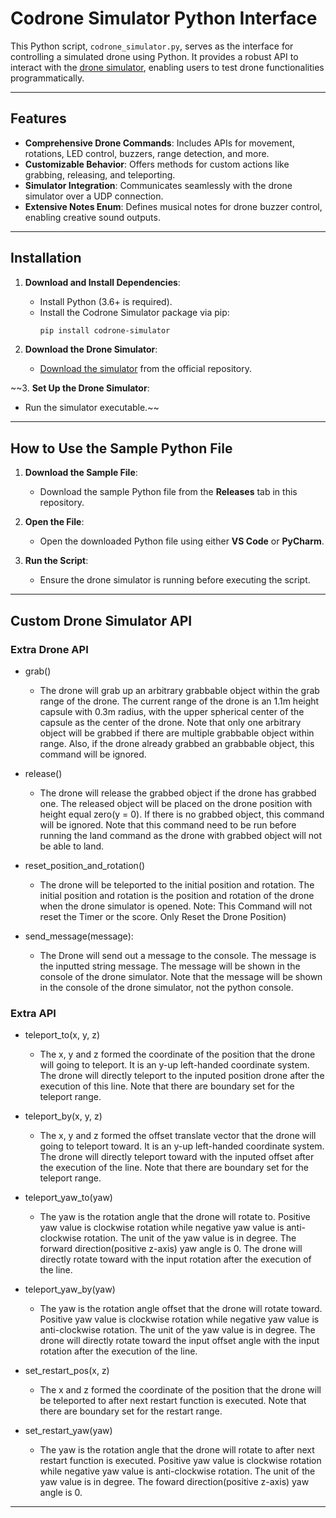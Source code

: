 # Codrone Simulator Python Interface

This Python script, `codrone_simulator.py`, serves as the interface for controlling a simulated drone using Python. It provides a robust API to interact with the [drone simulator](https://github.com/10botics/codrone-simulator), enabling users to test drone functionalities programmatically.

---

## Features

- **Comprehensive Drone Commands**: Includes APIs for movement, rotations, LED control, buzzers, range detection, and more.
- **Customizable Behavior**: Offers methods for custom actions like grabbing, releasing, and teleporting.
- **Simulator Integration**: Communicates seamlessly with the drone simulator over a UDP connection.
- **Extensive Notes Enum**: Defines musical notes for drone buzzer control, enabling creative sound outputs.

---

## Installation

1. **Download and Install Dependencies**:
   - Install Python (3.6+ is required).
   - Install the Codrone Simulator package via pip:
     ```bash
     pip install codrone-simulator
     ```

2. **Download the Drone Simulator**:
   - [Download the simulator](https://github.com/10botics/codrone-simulator) from the official repository.

~~3. **Set Up the Drone Simulator**:
   - Run the simulator executable.~~

---

## How to Use the Sample Python File

1. **Download the Sample File**:
   - Download the sample Python file from the **Releases** tab in this repository.

2. **Open the File**:
   - Open the downloaded Python file using either **VS Code** or **PyCharm**.

3. **Run the Script**:
   - Ensure the drone simulator is running before executing the script.
---

## Custom Drone Simulator API
### Extra Drone API
- grab()
   - The drone will grab up an arbitrary grabbable object within the grab range of the drone. The current range of the drone is an 1.1m height capsule with 0.3m radius, with the upper spherical center of the capsule as the center of the drone. Note that only one arbitrary object will be grabbed if there are multiple grabbable object within range. Also, if the drone already grabbed an grabbable object, this command will be ignored.

- release()
   - The drone will release the grabbed object if the drone has grabbed one. The released object will be placed on the drone position with height equal zero(y = 0). If there is no grabbed object, this command will be ignored. Note that this command need to be run before running the land command as the drone with grabbed object will not be able to land.

- reset_position_and_rotation()
   - The drone will be teleported to the initial position and rotation. The initial position and rotation is the position and rotation of the drone when the drone simulator is opened. Note: This Command will not reset the Timer or the score. Only Reset the Drone Position)

- send_message(message):
   - The Drone will send out a message to the console. The message is the inputted string message. The message will be shown in the console of the drone simulator. Note that the message will be shown in the console of the drone simulator, not the python console.

### Extra API
- teleport_to(x, y, z)
   - The x, y and z formed the coordinate of the position that the drone will going to teleport. It is an y-up left-handed coordinate system. The drone will directly teleport to the inputed position drone after the execution of this line. Note that there are boundary set for the teleport range.

- teleport_by(x, y, z)
   - The x, y and z formed the offset translate vector that the drone will going to teleport toward. It is an y-up left-handed coordinate system. The drone will directly teleport toward with the inputed offset after the execution of the line. Note that there are boundary set for the teleport range.

- teleport_yaw_to(yaw)
   - The yaw is the rotation angle that the drone will rotate to. Positive yaw value is clockwise rotation while negative yaw value is anti-clockwise rotation. The unit of the yaw value is in degree. The forward direction(positive z-axis) yaw angle is 0. The drone will directly rotate toward with the input rotation after the execution of the line.

- teleport_yaw_by(yaw)
   - The yaw is the rotation angle offset that the drone will rotate toward. Positive yaw value is clockwise rotation while negative yaw value is anti-clockwise rotation. The unit of the yaw value is in degree. The drone will directly rotate toward the input offset angle with the input rotation after the execution of the line.

- set_restart_pos(x, z)
   - The x and z formed the coordinate of the position that the drone will be teleported to after next restart function is executed. Note that there are boundary set for the restart range.

- set_restart_yaw(yaw)
   - The yaw is the rotation angle that the drone will rotate to after next restart function is executed. Positive yaw value is clockwise rotation while negative yaw value is anti-clockwise rotation. The unit of the yaw value is in degree. The foward direction(positive z-axis) yaw angle is 0.
---